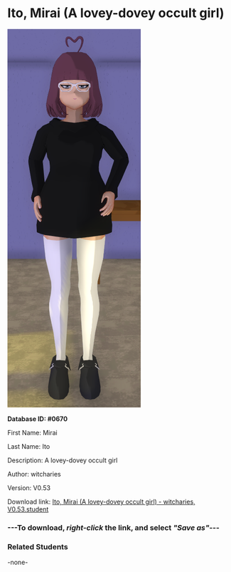 # Ito, Mirai (A lovey-dovey occult girl)

<img src="../../Files/Images/Ito, Mirai (A lovey-dovey occult girl).png" title="Ito, Mirai (A lovey-dovey occult girl) - witcharies, V0.53">

**Database ID: #0670**

First Name: Mirai

Last Name: Ito

Description: A lovey-dovey occult girl

Author: witcharies

Version: V0.53

Download link: <a href="https://raw.githubusercontent.com/Arbiter1223/Daigaku-Gurashi-Custom-Students/master/Files/Student%20Files/Ito%2C%20Mirai%20(A%20lovey-dovey%20occult%20girl)%20-%20witcharies%2C%20V0.53.student">Ito, Mirai (A lovey-dovey occult girl) - witcharies, V0.53.student</a>

### ---**To download, _right-click_ the link, and select _"Save as"_**---

### Related Students

-none-
